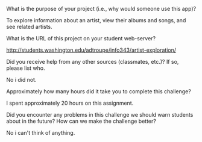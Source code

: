 What is the purpose of your project (i.e., why would someone use this app)?

To explore information about an artist, view their albums and songs, and see related artists.



What is the URL of this project on your student web-server?

http://students.washington.edu/adtroupe/info343/artist-exploration/



Did you receive help from any other sources (classmates, etc.)? If so, please list who.

No i did not.




Approximately how many hours did it take you to complete this challenge?

I spent approximately 20 hours on this assignment.



Did you encounter any problems in this challenge we should warn students about in the future? How can we make the challenge better?

No i can't think of anything. 
